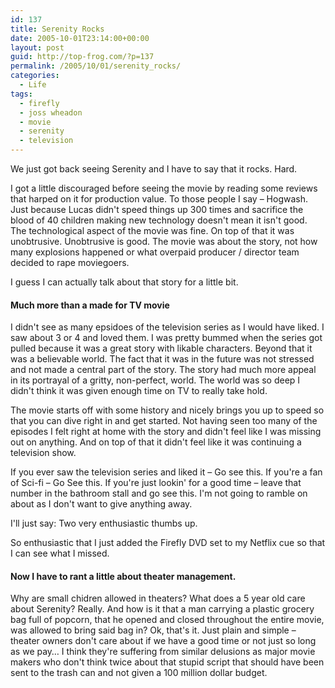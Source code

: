 ```yaml
---
id: 137
title: Serenity Rocks
date: 2005-10-01T23:14:00+00:00
layout: post
guid: http://top-frog.com/?p=137
permalink: /2005/10/01/serenity_rocks/
categories:
  - Life
tags:
  - firefly
  - joss wheadon
  - movie
  - serenity
  - television
---
```

We just got back seeing Serenity and I have to say that it rocks. Hard.

I got a little discouraged before seeing the movie by reading some reviews that harped on it for production value. To those people I say – Hogwash. Just because Lucas didn't speed things up 300 times and sacrifice the blood of 40 children making new technology doesn't mean it isn't good. The technological aspect of the movie was fine. On top of that it was unobtrusive. Unobtrusive is good. The movie was about the story, not how many explosions happened or what overpaid producer / director team decided to rape moviegoers.

I guess I can actually talk about that story for a little bit.



#### Much more than a made for TV movie

I didn't see as many epsidoes of the television series as I would have liked. I saw about 3 or 4 and loved them. I was pretty bummed when the series got pulled because it was a great story with likable characters. Beyond that it was a believable world. The fact that it was in the future was not stressed and not made a central part of the story. The story had much more appeal in its portrayal of a gritty, non-perfect, world. The world was so deep I didn't think it was given enough time on TV to really take hold. 

The movie starts off with some history and nicely brings you up to speed so that you can dive right in and get started. Not having seen too many of the episodes I felt right at home with the story and didn't feel like I was missing out on anything. And on top of that it didn't feel like it was continuing a television show.

If you ever saw the television series and liked it – Go see this. If you're a fan of Sci-fi – Go See this. If you're just lookin' for a good time – leave that number in the bathroom stall and go see this. I'm not going to ramble on about as I don't want to give anything away.

I'll just say: Two very enthusiastic thumbs up.

So enthusiastic that I just added the Firefly DVD set to my Netflix cue so that I can see what I missed.

#### Now I have to rant a little about theater management.

Why are small chidren allowed in theaters? What does a 5 year old care about Serenity? Really. And how is it that a man carrying a plastic grocery bag full of popcorn, that he opened and closed throughout the entire movie, was allowed to bring said bag in? Ok, that's it. Just plain and simple – theater owners don't care about if we have a good time or not just so long as we pay… I think they're suffering from similar delusions as major movie makers who don't think twice about that stupid script that should have been sent to the trash can and not given a 100 million dollar budget.